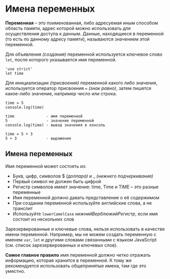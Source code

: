 # Имена переменных
**Переменная** &ndash; это поименованная, либо адресуемая иным способом область памяти, адрес которой можно использовать для осуществления доступа к данным. Данные, находящиеся в переменной (то есть по данному адресу памяти), называются значением этой переменной.

Для объявления *(создания)* переменной используется ключевое слово `let`, после которого указывается имя переменной.

    'use strict'
    let time

Для инициализации *(присвоения)* переменной какого либо значения, используется оператор присвоения `=` *(знак равно)*, затем пишется какое-либо значение, например число или строка.

    time = 5
    console.log(time)

    time              - имя переменной
    5                 - значение переменной
    console.log(time) - вывод значения в консоль

    time = 5 + 3
    5 + 3             - выражение

## Имена переменных
Имя переменной может состоять из:

* Букв, цифр, символов $ *(доллара)* и _ *(нижнего подчеркивания)*
* Первый символ не должен быть цифрой
* Регистр символов имеет значение: time, Time и TIME &ndash; это разные переменные
* Имя переменной должно давать представление о её содержимом
* При создании переменной используйте английские слова, а не транслит
* Используйте `lowerCamelCase` *нижнийВерблюжийРегистр*, если имя состоит из нескольких слов

Зарезервированные и ключевые слова, нельзя использовать в качестве имени переменной. Например, мы не можем создать переменную с именем `var`, `let` и другими словами связанными с языком JavaScript (см. список зарезервированных и ключевых слов).

**Самое главное правило** имя переменной должно четко отражать информацию, которая хранится в переменной. К тому же рекомендуется использовать общепринятые имена, там где это уместно.
